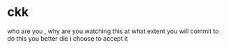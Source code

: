 # ckk
who are you , why are you watching this at what extent you will commit to do this you better die
i choose to accept it
